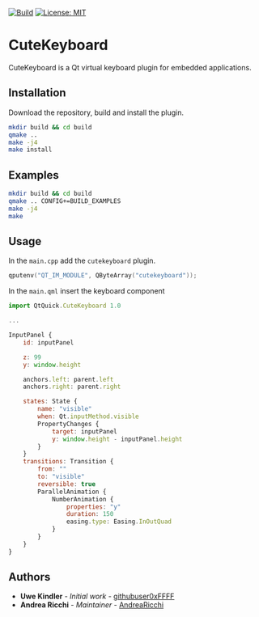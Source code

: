[![Build](https://github.com/amarula/cutekeyboard/actions/workflows/build.yml/badge.svg)](https://github.com/amarula/cutekeyboard/actions/workflows/build.yml)
[![License: MIT](https://img.shields.io/badge/License-MIT-yellow.svg)](https://opensource.org/licenses/MIT)

# CuteKeyboard

CuteKeyboard is a Qt virtual keyboard plugin for embedded applications.

## Installation

Download the repository, build and install the plugin.

```bash
mkdir build && cd build
qmake ..
make -j4
make install
```

## Examples

```bash
mkdir build && cd build
qmake .. CONFIG+=BUILD_EXAMPLES
make -j4
make 
```

## Usage

In the `main.cpp` add the `cutekeyboard` plugin.

```c++
qputenv("QT_IM_MODULE", QByteArray("cutekeyboard"));
```

In the `main.qml` insert the keyboard component

```javascript
import QtQuick.CuteKeyboard 1.0

...

InputPanel {
    id: inputPanel

    z: 99
    y: window.height

    anchors.left: parent.left
    anchors.right: parent.right

    states: State {
        name: "visible"
        when: Qt.inputMethod.visible
        PropertyChanges {
            target: inputPanel
            y: window.height - inputPanel.height
        }
    }
    transitions: Transition {
        from: ""
        to: "visible"
        reversible: true
        ParallelAnimation {
            NumberAnimation {
                properties: "y"
                duration: 150
                easing.type: Easing.InOutQuad
            }
        }
    }
}
```
## Authors
 * **Uwe Kindler** - *Initial work* - [githubuser0xFFFF](https://github.com/githubuser0xFFFF)
 * **Andrea Ricchi** - *Maintainer* - [AndreaRicchi](https://github.com/AndreaRicchi)
